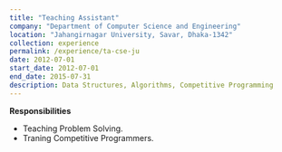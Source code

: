 ```yaml
---
title: "Teaching Assistant"
company: "Department of Computer Science and Engineering"
location: "Jahangirnagar University, Savar, Dhaka-1342"
collection: experience
permalink: /experience/ta-cse-ju
date: 2012-07-01
start_date: 2012-07-01
end_date: 2015-07-31
description: Data Structures, Algorithms, Competitive Programming
---
```

**Responsibilities**
* Teaching Problem Solving.
* Traning Competitive Programmers.